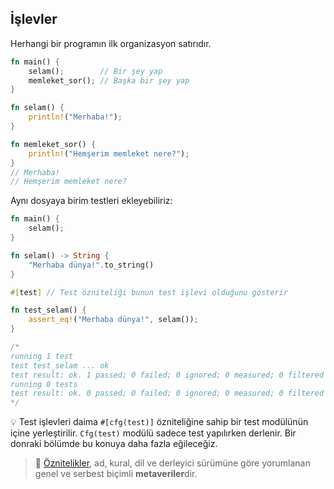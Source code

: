 ## İşlevler
Herhangi bir programın ilk organizasyon satırıdır. 

```Rust
fn main() {
    selam();        // Bir şey yap
    memleket_sor(); // Başka bir şey yap
}

fn selam() {
    println!("Merhaba!");
}

fn memleket_sor() {
    println!("Hemşerim memleket nere?");
}
// Merhaba!
// Hemşerim memleket nere?
````

Aynı dosyaya birim testleri ekleyebiliriz:

```Rust
fn main() {
    selam();
}

fn selam() -> String {
    "Merhaba dünya!".to_string()
}

#[test] // Test özniteliği bunun test işlevi olduğunu gösterir 

fn test_selam() {
    assert_eq!("Merhaba dünya!", selam());
}

/* 
running 1 test
test test_selam ... ok
test result: ok. 1 passed; 0 failed; 0 ignored; 0 measured; 0 filtered out
running 0 tests
test result: ok. 0 passed; 0 failed; 0 ignored; 0 measured; 0 filtered out
*/
````

💡 Test işlevleri daima `#[cfg(test)]` özniteliğine sahip bir test modülünün içine yerleştirilir. 
`Cfg(test)` modülü sadece test yapılırken derlenir. Bir donraki bölümde bu konuya daha fazla eğileceğiz.

>💭 [Öznitelikler](https://doc.rust-lang.org/reference/attributes.html), ad, kural, dil ve derleyici sürümüne göre yorumlanan genel ve serbest biçimli **metaveriler**dir.
